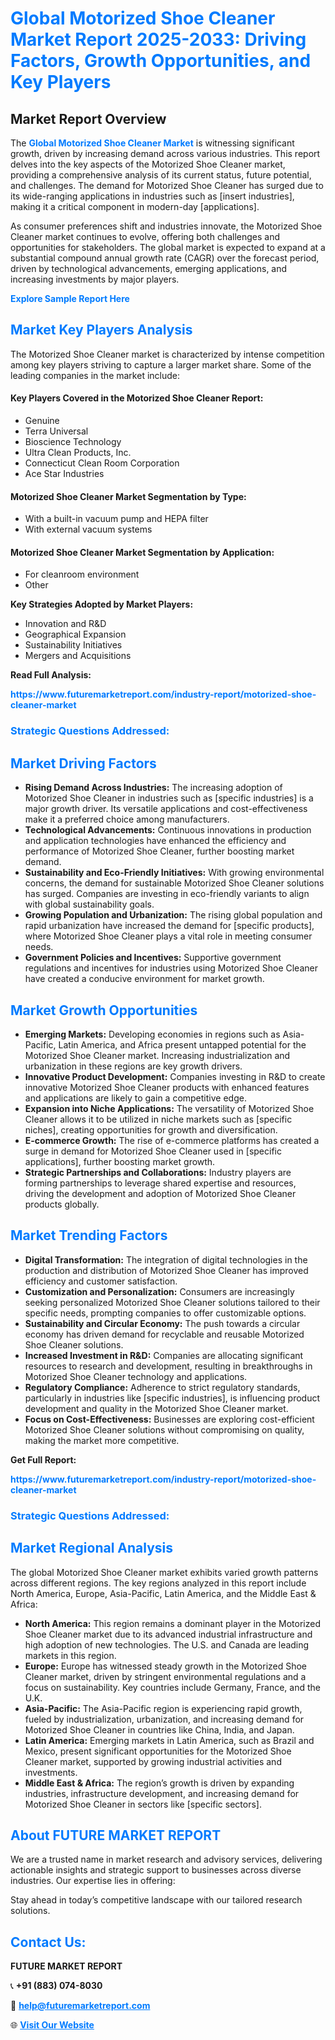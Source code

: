 <h1 style="color: #007BFF;">Global Motorized Shoe Cleaner Market Report 2025-2033: Driving Factors, Growth Opportunities, and Key Players</h1>

<section id="overview">
<h2>Market Report Overview</h2>
<p>The <a href="https://www.futuremarketreport.com/industry-report/motorized-shoe-cleaner-market" style="color: #007BFF; text-decoration: none;"><strong>Global Motorized Shoe Cleaner Market</strong></a> is witnessing significant growth, driven by increasing demand across various industries. This report delves into the key aspects of the Motorized Shoe Cleaner market, providing a comprehensive analysis of its current status, future potential, and challenges. The demand for Motorized Shoe Cleaner has surged due to its wide-ranging applications in industries such as [insert industries], making it a critical component in modern-day [applications].</p>
<p>As consumer preferences shift and industries innovate, the Motorized Shoe Cleaner market continues to evolve, offering both challenges and opportunities for stakeholders. The global market is expected to expand at a substantial compound annual growth rate (CAGR) over the forecast period, driven by technological advancements, emerging applications, and increasing investments by major players.</p>
</section>

<section id="overview">
<p><a href="https://www.futuremarketreport.com/request-sample/reportId=84633" style="color: #007BFF; text-decoration: none;"><strong>Explore Sample Report Here</strong></a></p>
</section>

<section id="key-players">
<h2 style="color: #007BFF;">Market Key Players Analysis</h2>
<p>The Motorized Shoe Cleaner market is characterized by intense competition among key players striving to capture a larger market share. Some of the leading companies in the market include:</p>
<h4>Key Players Covered in the Motorized Shoe Cleaner Report:</h4>
<ul><li>Genuine</li><li>Terra Universal</li><li>Bioscience Technology</li><li>Ultra Clean Products, Inc.</li><li>Connecticut Clean Room Corporation</li><li>Ace Star Industries</li></ul>
<h4>Motorized Shoe Cleaner Market Segmentation by Type:</h4>
<ul><li>With a built-in vacuum pump and HEPA filter</li><li>With external vacuum systems</li></ul>

<h4>Motorized Shoe Cleaner Market Segmentation by Application:</h4>
<ul><li>For cleanroom environment</li><li>Other</li></ul>
<p><strong>Key Strategies Adopted by Market Players:</strong></p>
<ul>
<li>Innovation and R&D</li>
<li>Geographical Expansion</li>
<li>Sustainability Initiatives</li>
<li>Mergers and Acquisitions</li>
</ul>
</section>

<section>
<p><strong>Read Full Analysis: </strong></p><a href="https://www.futuremarketreport.com/industry-report/motorized-shoe-cleaner-market" style="color: #007BFF; text-decoration: none;"><strong>https://www.futuremarketreport.com/industry-report/motorized-shoe-cleaner-market</strong></a>
<h3 style="color: #007BFF;">Strategic Questions Addressed:</h3>
</section>

<section id="driving-factors">
<h2 style="color: #007BFF;">Market Driving Factors</h2>
<ul>
<li><strong>Rising Demand Across Industries:</strong> The increasing adoption of Motorized Shoe Cleaner in industries such as [specific industries] is a major growth driver. Its versatile applications and cost-effectiveness make it a preferred choice among manufacturers.</li>
<li><strong>Technological Advancements:</strong> Continuous innovations in production and application technologies have enhanced the efficiency and performance of Motorized Shoe Cleaner, further boosting market demand.</li>
<li><strong>Sustainability and Eco-Friendly Initiatives:</strong> With growing environmental concerns, the demand for sustainable Motorized Shoe Cleaner solutions has surged. Companies are investing in eco-friendly variants to align with global sustainability goals.</li>
<li><strong>Growing Population and Urbanization:</strong> The rising global population and rapid urbanization have increased the demand for [specific products], where Motorized Shoe Cleaner plays a vital role in meeting consumer needs.</li>
<li><strong>Government Policies and Incentives:</strong> Supportive government regulations and incentives for industries using Motorized Shoe Cleaner have created a conducive environment for market growth.</li>
</ul>
</section>

<section id="growth-opportunities">
<h2 style="color: #007BFF;">Market Growth Opportunities</h2>
<ul>
<li><strong>Emerging Markets:</strong> Developing economies in regions such as Asia-Pacific, Latin America, and Africa present untapped potential for the Motorized Shoe Cleaner market. Increasing industrialization and urbanization in these regions are key growth drivers.</li>
<li><strong>Innovative Product Development:</strong> Companies investing in R&D to create innovative Motorized Shoe Cleaner products with enhanced features and applications are likely to gain a competitive edge.</li>
<li><strong>Expansion into Niche Applications:</strong> The versatility of Motorized Shoe Cleaner allows it to be utilized in niche markets such as [specific niches], creating opportunities for growth and diversification.</li>
<li><strong>E-commerce Growth:</strong> The rise of e-commerce platforms has created a surge in demand for Motorized Shoe Cleaner used in [specific applications], further boosting market growth.</li>
<li><strong>Strategic Partnerships and Collaborations:</strong> Industry players are forming partnerships to leverage shared expertise and resources, driving the development and adoption of Motorized Shoe Cleaner products globally.</li>
</ul>
</section>

<section id="trending-factors">
<h2 style="color: #007BFF;">Market Trending Factors</h2>
<ul>
<li><strong>Digital Transformation:</strong> The integration of digital technologies in the production and distribution of Motorized Shoe Cleaner has improved efficiency and customer satisfaction.</li>
<li><strong>Customization and Personalization:</strong> Consumers are increasingly seeking personalized Motorized Shoe Cleaner solutions tailored to their specific needs, prompting companies to offer customizable options.</li>
<li><strong>Sustainability and Circular Economy:</strong> The push towards a circular economy has driven demand for recyclable and reusable Motorized Shoe Cleaner solutions.</li>
<li><strong>Increased Investment in R&D:</strong> Companies are allocating significant resources to research and development, resulting in breakthroughs in Motorized Shoe Cleaner technology and applications.</li>
<li><strong>Regulatory Compliance:</strong> Adherence to strict regulatory standards, particularly in industries like [specific industries], is influencing product development and quality in the Motorized Shoe Cleaner market.</li>
<li><strong>Focus on Cost-Effectiveness:</strong> Businesses are exploring cost-efficient Motorized Shoe Cleaner solutions without compromising on quality, making the market more competitive.</li>
</ul>
</section>

<section>
<p><strong>Get Full Report: </strong></p><a href="https://www.futuremarketreport.com/industry-report/motorized-shoe-cleaner-market" style="color: #007BFF; text-decoration: none;"><strong>https://www.futuremarketreport.com/industry-report/motorized-shoe-cleaner-market</strong></a>
<h3 style="color: #007BFF;">Strategic Questions Addressed:</h3>
</section>


<section id="regional-analysis">
<h2 style="color: #007BFF;">Market Regional Analysis</h2>
<p>The global Motorized Shoe Cleaner market exhibits varied growth patterns across different regions. The key regions analyzed in this report include North America, Europe, Asia-Pacific, Latin America, and the Middle East & Africa:</p>
<ul>
<li><strong>North America:</strong> This region remains a dominant player in the Motorized Shoe Cleaner market due to its advanced industrial infrastructure and high adoption of new technologies. The U.S. and Canada are leading markets in this region.</li>
<li><strong>Europe:</strong> Europe has witnessed steady growth in the Motorized Shoe Cleaner market, driven by stringent environmental regulations and a focus on sustainability. Key countries include Germany, France, and the U.K.</li>
<li><strong>Asia-Pacific:</strong> The Asia-Pacific region is experiencing rapid growth, fueled by industrialization, urbanization, and increasing demand for Motorized Shoe Cleaner in countries like China, India, and Japan.</li>
<li><strong>Latin America:</strong> Emerging markets in Latin America, such as Brazil and Mexico, present significant opportunities for the Motorized Shoe Cleaner market, supported by growing industrial activities and investments.</li>
<li><strong>Middle East & Africa:</strong> The region’s growth is driven by expanding industries, infrastructure development, and increasing demand for Motorized Shoe Cleaner in sectors like [specific sectors].</li>
</ul>
</section>

<footer>
<h2 style="color: #007BFF;">About FUTURE MARKET REPORT</h2>
<p>We are a trusted name in market research and advisory services, delivering actionable insights and strategic support to businesses across diverse industries. Our expertise lies in offering:</p>

<p>Stay ahead in today’s competitive landscape with our tailored research solutions.</p>

<h2 style="color: #007BFF;">Contact Us:</h2>
<p><strong>FUTURE MARKET REPORT</strong></p>
<p>📞 <strong>+91 (883) 074-8030</strong></p>
<p>📧 <strong><a href="mailto:help@futuremarketreport.com" style="color: #007BFF;">help@futuremarketreport.com</a></strong></p>
<p>🌐 <strong><a href="https://www.futuremarketreport.com/" style="color: #007BFF;">Visit Our Website</a></strong></p>
</footer>